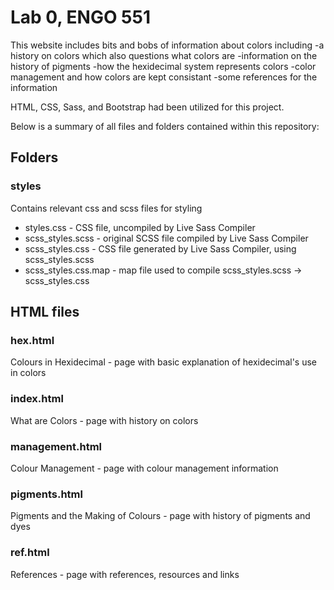 # Lab 0, ENGO 551

This website includes bits and bobs of information about colors including
-a history on colors which also questions what colors are
-information on the history of pigments
-how the hexidecimal system represents colors
-color management and how colors are kept consistant
-some references for the information

HTML, CSS, Sass, and Bootstrap had been utilized for this project. 

Below is a summary of all files and folders contained within this repository:

## Folders

### styles 
Contains relevant css and scss files for styling
- styles.css - CSS file, uncompiled by Live Sass Compiler
- scss_styles.scss - original SCSS file compiled by Live Sass Compiler
- scss_styles.css - CSS file generated by Live Sass Compiler, using scss_styles.scss
- scss_styles.css.map - map file used to compile scss_styles.scss -> scss_styles.css


## HTML files
### hex.html
Colours in Hexidecimal - page with basic explanation of hexidecimal's use in colors

### index.html
What are Colors - page with history on colors

### management.html
Colour Management - page with colour management information

### pigments.html
Pigments and the Making of Colours - page with history of pigments and dyes

### ref.html
References - page with references, resources and links
